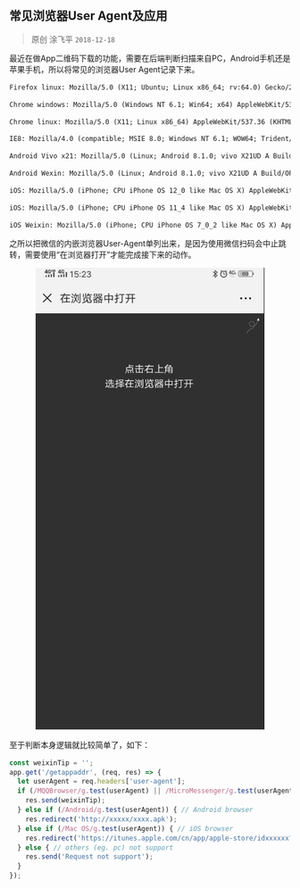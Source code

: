 ## 常见浏览器User Agent及应用

> 原创 涂飞平  `2018-12-18`

最近在做App二维码下载的功能，需要在后端判断扫描来自PC，Android手机还是苹果手机，所以将常见的浏览器User Agent记录下来。

~~~txt
Firefox linux: Mozilla/5.0 (X11; Ubuntu; Linux x86_64; rv:64.0) Gecko/20100101 Firefox/64.0
~~~

~~~txt
Chrome windows: Mozilla/5.0 (Windows NT 6.1; Win64; x64) AppleWebKit/537.36 (KHTML, like Gecko) Chrome/65.0.3325.181 Safari/537.36
~~~

~~~txt
Chrome linux: Mozilla/5.0 (X11; Linux x86_64) AppleWebKit/537.36 (KHTML, like Gecko) Ubuntu Chromium/71.0.3578.80 Chrome/71.0.3578.80 Safari/537.36
~~~

~~~txt
IE8: Mozilla/4.0 (compatible; MSIE 8.0; Windows NT 6.1; WOW64; Trident/4.0; SLCC2; .NET CLR 2.0.50727)
~~~

~~~txt
Android Vivo x21: Mozilla/5.0 (Linux; Android 8.1.0; vivo X21UD A Build/OPM1.171019.011; wv) AppleWebKit/537.36 (KHTML, like Gecko) Chrome/62.0.3202.84 Mobile Safari/537.36 VivoBrowser/5.6.3.2
~~~

~~~txt
Android Wexin: Mozilla/5.0 (Linux; Android 8.1.0; vivo X21UD A Build/OPM1.171019.011; wv) AppleWebKit/537.36 (KHTML, like Gecko) Version/4.0 Chrome/66.0.3359.126 MQQBrowser/6.2 TBS/044425 Mobile Safari/537.36 MMWEBID/3696 MicroMessenger/6.7.3.1360(0x2607033C) NetType/WIFI Language/zh_CN Process/tools
~~~

~~~txt
iOS: Mozilla/5.0 (iPhone; CPU iPhone OS 12_0 like Mac OS X) AppleWebKit/605.1.15 (KHTML, like Gecko) Version/12.0 Mobile/15E148 Safari/604.1
~~~

~~~txt
iOS: Mozilla/5.0 (iPhone; CPU iPhone OS 11_4 like Mac OS X) AppleWebKit/605.1.15 (KHTML, like Gecko) Version/11.0 Mobile/15E148 Safari/604.1
~~~

~~~txt
iOS Weixin: Mozilla/5.0 (iPhone; CPU iPhone OS 7_0_2 like Mac OS X) AppleWebKit/537.51.1 (KHTML, like Gecko) CriOS/30.0.1599.12 Mobile/11A501 Safari/8536.25 MicroMessenger/6.1.0
~~~

之所以把微信的内嵌浏览器User-Agent单列出来，是因为使用微信扫码会中止跳转，需要使用“在浏览器打开”才能完成接下来的动作。

<p style="text-align: center;"><img src="https://raw.githubusercontent.com/tufeiping/tufeiping.github.io/master/assets/useragent.png" alt="useragent.png"></p>

至于判断本身逻辑就比较简单了，如下：
~~~javascript
const weixinTip = '';
app.get('/getappaddr', (req, res) => {
  let userAgent = req.headers['user-agent'];
  if (/MQQBrowser/g.test(userAgent) || /MicroMessenger/g.test(userAgent)) { // open page with weixin
    res.send(weixinTip);
  } else if (/Android/g.test(userAgent)) { // Android browser
    res.redirect('http://xxxxx/xxxx.apk');
  } else if (/Mac OS/g.test(userAgent)) { // iOS browser
    res.redirect('https://itunes.apple.com/cn/app/apple-store/idxxxxxx?mt=8');
  } else { // others (eg. pc) not support
    res.send('Request not support');
  }
});
~~~